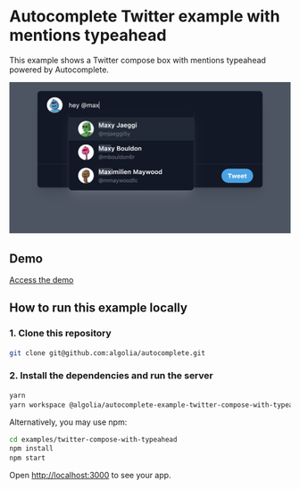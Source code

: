 # Autocomplete Twitter example with mentions typeahead

This example shows a Twitter compose box with mentions typeahead powered by Autocomplete.

<p align="center"><img src="capture.png?raw=true" alt="A capture of the Autocomplete Twitter example with mentions typeahead" /></p>

## Demo

[Access the demo](https://codesandbox.io/s/github/algolia/autocomplete/tree/next/examples/twitter-compose-with-typeahead)

## How to run this example locally

### 1. Clone this repository

```sh
git clone git@github.com:algolia/autocomplete.git
```

### 2. Install the dependencies and run the server

```sh
yarn
yarn workspace @algolia/autocomplete-example-twitter-compose-with-typeahead start
```

Alternatively, you may use npm:

```sh
cd examples/twitter-compose-with-typeahead
npm install
npm start
```

Open <http://localhost:3000> to see your app.
